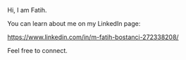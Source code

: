 Hi, I am Fatih.

You can learn about me on my LinkedIn page:

https://www.linkedin.com/in/m-fatih-bostanci-272338208/

Feel free to connect.
